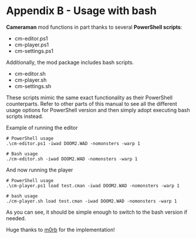 # Appendix B - Usage with bash

**Cameraman** mod functions in part thanks to several **PowerShell scripts**:
- cm-editor.ps1
- cm-player.ps1
- cm-settings.ps1

Additionally, the mod package includes bash scripts.
- cm-editor.sh
- cm-player.sh
- cm-settings.sh

These scripts mimic the same exact functionality as their PowerShell counterparts.
Refer to other parts of this manual to see all the different usage options for PowerShell version 
and then simply adopt executing bash scripts instead.

Example of running the editor
```
# PowerShell usage
.\cm-editor.ps1 -iwad DOOM2.WAD -nomonsters -warp 1

# Bash usage
./cm-editor.sh -iwad DOOM2.WAD -nomonsters -warp 1
```

And now running the player
```
# PowerShell usage
.\cm-player.ps1 load test.cman -iwad DOOM2.WAD -nomonsters -warp 1

# bash usage
./cm-player.sh load test.cman -iwad DOOM2.WAD -nomonsters -warp 1
```

As you can see, it should be simple enough to switch to the bash version if needed.

Huge thanks to [m0rb](https://github.com/m0rb) for the implementation!
